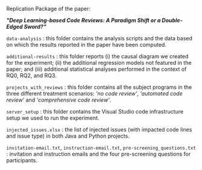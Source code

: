 Replication Package of the paper:

<strong><em>"Deep Learning-based Code Reviews: A Paradigm Shift or a Double-Edged Sword?"</em></strong>


`data-analysis` : this folder contains the analysis scripts and the data based on which the results reported in the paper have been computed.

`additional-results` : this folder reports (i) the causal diagram we created for the experiment; (ii) the additional regression models not featured in the paper; and (iii) additional statistical analyses performed in the context of RQ0, RQ2, and RQ3.

`projects_with_reviews` : this folder contains all the subject programs in the three different treatment scenarios: <em>'no code review'</em>, <em>'automated code review'</em> and <em>'comprehensive code review'</em>.

`server_setup` : this folder contains the Visual Studio code infrastructure setup we used to run the experiment.

`injected_issues.xlsx` : the list of injected issues (with impacted code lines and issue type) in both Java and Python projects.

`invitation-email.txt`, `instruction-email.txt`, `pre-screening_questions.txt` : invitation and instruction emails and the four pre-screening questions for participants.
